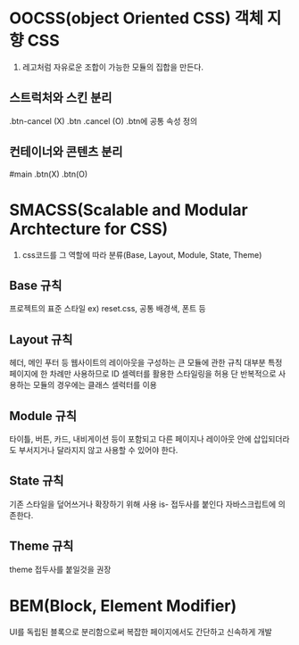 # OOCSS(object Oriented CSS) 객체 지향 CSS
1. 레고처럼 자유로운 조합이 가능한 모듈의 집합을 만든다.

## 스트럭처와 스킨 분리
.btn-cancel (X)
.btn .cancel (O)
.btn에 공통 속성 정의

## 컨테이너와 콘텐츠 분리

#main .btn(X)
.btn(O)

# SMACSS(Scalable and Modular Archtecture for CSS)
1. css코드를 그 역할에 따라 분류(Base, Layout, Module, State, Theme)

## Base 규칙
프로젝트의 표준 스타일 ex) reset.css, 공통 배경색, 폰트 등

## Layout 규칙
헤더, 메인 푸터 등 웹사이트의 레이아웃을 구성하는 큰 모듈에 관한 규칙
대부분 특정 페이지에 한 차례만 사용하므로 ID 셀렉터를 활용한 스타일링을 허용
단 반복적으로 사용하는 모듈의 경우에는 클래스 셀럭터를 이용

## Module 규칙
타이틀, 버튼, 카드, 내비게이션 등이 포함되고 다른 페이지나 레이아웃 안에 삽입되더라도 부서지거나 달라지지 않고 사용할 수 있어야 한다.

## State 규칙
기존 스타일을 덮어쓰거나 확장하기 위해 사용
is- 접두사를 붙인다
자바스크립트에 의존한다.

## Theme 규칙
theme 접두사를 붙일것을 권장

# BEM(Block, Element Modifier)
UI를 독립된 블록으로 분리함으로써 복잡한 페이지에서도 간단하고 신속하게 개발

